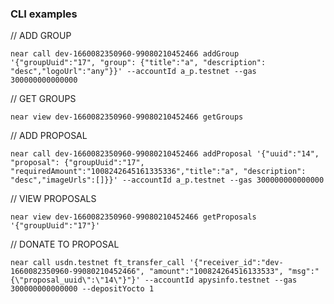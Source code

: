 ### CLI examples

// ADD GROUP
```
near call dev-1660082350960-99080210452466 addGroup '{"groupUuid":"17", "group": {"title":"a", "description": "desc","logoUrl":"any"}}' --accountId a_p.testnet --gas 300000000000000
```

// GET GROUPS
```
near view dev-1660082350960-99080210452466 getGroups
```

// ADD PROPOSAL
```
near call dev-1660082350960-99080210452466 addProposal '{"uuid":"14", "proposal": {"groupUuid":"17", "requiredAmount":"1008242645161335336","title":"a", "description": "desc","imageUrls":[]}}' --accountId a_p.testnet --gas 300000000000000
```

// VIEW PROPOSALS
```
near view dev-1660082350960-99080210452466 getProposals '{"groupUuid":"17"}'
```

// DONATE TO PROPOSAL
```
near call usdn.testnet ft_transfer_call '{"receiver_id":"dev-1660082350960-99080210452466", "amount":"100824264516133533", "msg":"{\"proposal_uuid\":\"14\"}"}' --accountId apysinfo.testnet --gas 300000000000000 --depositYocto 1
```

